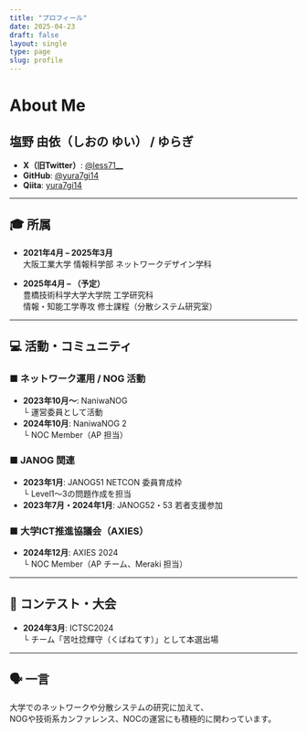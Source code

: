 ```yaml
---
title: "プロフィール"
date: 2025-04-23
draft: false
layout: single
type: page
slug: profile
---
```



# About Me

## 塩野 由依（しおの ゆい） / ゆらぎ

- **X（旧Twitter）**: [@less71__](https://twitter.com/less71__)
- **GitHub**: [@yura7gi14](https://github.com/yura7gi14)
- **Qiita**: [yura7gi14](https://qiita.com/yura7gi14)

---

## 🎓 所属

- **2021年4月 – 2025年3月**  
  大阪工業大学 情報科学部 ネットワークデザイン学科

- **2025年4月 – （予定）**  
  豊橋技術科学大学大学院 工学研究科  
  情報・知能工学専攻 修士課程（分散システム研究室）

---

## 💻 活動・コミュニティ

### ■ ネットワーク運用 / NOG 活動
- **2023年10月〜**: NaniwaNOG  
  └ 運営委員として活動
- **2024年10月**: NaniwaNOG 2  
  └ NOC Member（AP 担当）

### ■ JANOG 関連
- **2023年1月**: JANOG51 NETCON 委員育成枠  
  └ Level1〜3の問題作成を担当
- **2023年7月・2024年1月**: JANOG52・53 若者支援参加

### ■ 大学ICT推進協議会（AXIES）
- **2024年12月**: AXIES 2024  
  └ NOC Member（AP チーム、Meraki 担当）

---

## 🧠 コンテスト・大会

- **2024年3月**: ICTSC2024  
  └ チーム「苦吐捻輝守（くばねてす）」として本選出場

---

## 🗣 一言

大学でのネットワークや分散システムの研究に加えて、  
NOGや技術系カンファレンス、NOCの運営にも積極的に関わっています。

